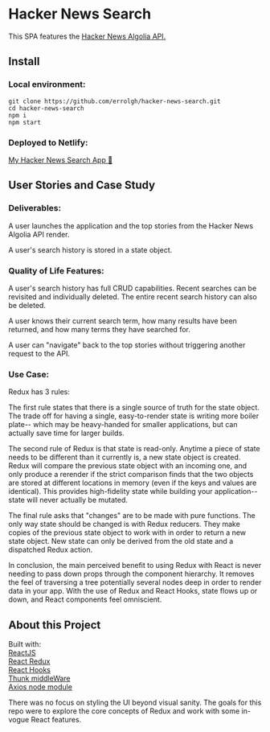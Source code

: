 # Hacker News Search
This SPA features the [Hacker News Algolia API.](https://hn.algolia.com/api/)

## Install
### Local environment:
```
git clone https://github.com/errolgh/hacker-news-search.git
cd hacker-news-search
npm i
npm start
```

### Deployed to Netlify:
[My Hacker News Search App :rocket:](https://hacker-news-search-errolgh.netlify.app/) 

## User Stories and Case Study
### Deliverables:
A user launches the application and the top stories from the Hacker News Algolia API render.

A user's search history is stored in a state object.

### Quality of Life Features:
A user's search history has full CRUD capabilities. Recent searches can be revisited and individually deleted. The entire recent search history can also be deleted.

A user knows their current search term, how many results have been returned, and how many terms they have searched for.

A user can "navigate" back to the top stories without triggering another request to the API.

### Use Case:
Redux has 3 rules:

The first rule states that there is a single source of truth for the state object. The trade off for having a single, easy-to-render state is writing more boiler plate-- which may be heavy-handed for smaller applications, but can actually save time for larger builds.

The second rule of Redux is that state is read-only. Anytime a piece of state needs to be different than it currently is, a new state object is created. Redux will compare the previous state object with an incoming one, and only produce a rerender if the strict comparison finds that the two objects are stored at different locations in memory (even if the keys and values are identical). This provides high-fidelity state while building your application-- state will never actually be mutated.

The final rule asks that "changes" are to be made with pure functions. The only way state should be changed is with Redux reducers. They make copies of the previous state object to work with in order to return a new state object. New state can only be derived from the old state and a dispatched Redux action.

In conclusion, the main perceived benefit to using Redux with React is never needing to pass down props through the component hierarchy. It removes the feel of traversing a tree potentially several nodes deep in order to render data in your app. With the use of Redux and React Hooks, state flows up or down, and React components feel omniscient.

## About this Project

Built with:\
[ReactJS](https://reactjs.org/)\
[React Redux](https://redux.js.org/)\
[React Hooks](https://reactjs.org/docs/hooks-intro.html/)\
[Thunk middleWare](https://github.com/reduxjs/redux-thunk/)\
[Axios node module](https://www.npmjs.com/package/axios/)

There was no focus on styling the UI beyond visual sanity. The goals for this repo were to explore the core concepts of Redux and work with some in-vogue React features.
